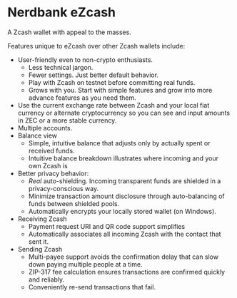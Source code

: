 # Nerdbank eZcash

A Zcash wallet with appeal to the masses.

Features unique to eZcash over other Zcash wallets include:

- User-friendly even to non-crypto enthusiasts.
  - Less technical jargon.
  - Fewer settings. Just better default behavior.
  - Play with Zcash on testnet before committing real funds.
  - Grows with you. Start with simple features and grow into more advance features as you need them.
- Use the current exchange rate between Zcash and your local fiat currency or alternate cryptocurrency so you can see and input amounts in ZEC or a more stable currency.
- Multiple accounts.
- Balance view
  - Simple, intuitive balance that adjusts only by actually spent or received funds.
  - Intuitive balance breakdown illustrates where incoming and your own Zcash is 
- Better privacy behavior:
  - *Real* auto-shielding. Incoming transparent funds are shielded in a privacy-conscious way.
  - Minimize transaction amount disclosure through auto-balancing of funds between shielded pools.
  - Automatically encrypts your locally stored wallet (on Windows).
- Receiving Zcash
  - Payment request URI and QR code support simplifies 
  - Automatically associates all incoming Zcash with the contact that sent it.
- Sending Zcash
  - Multi-payee support avoids the confirmation delay that can slow down paying multiple people at a time.
  - ZIP-317 fee calculation ensures transactions are confirmed quickly and reliably.
  - Conveniently re-send transactions that fail.
